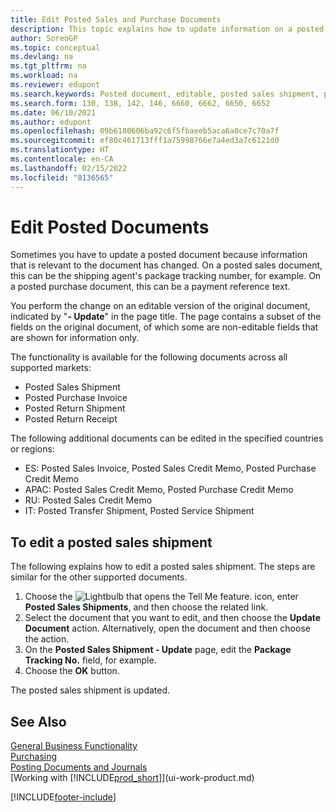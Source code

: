 ```yaml
---
title: Edit Posted Sales and Purchase Documents
description: This topic explains how to update information on a posted document like a  sales shipment or purchase invoice when relevant information has changed.
author: SorenGP
ms.topic: conceptual
ms.devlang: na
ms.tgt_pltfrm: na
ms.workload: na
ms.reviewer: edupont
ms.search.keywords: Posted document, editable, posted sales shipment, posted purchase invoice, posted return shipment, posted return receipt, Business Central, business document
ms.search.form: 130, 138, 142, 146, 6660, 6662, 6650, 6652
ms.date: 06/10/2021
ms.author: edupont
ms.openlocfilehash: 09b6180606ba92c6f5fbaeeb5aca6a0ce7c70a7f
ms.sourcegitcommit: ef80c461713fff1a75998766e7a4ed3a7c6121d0
ms.translationtype: HT
ms.contentlocale: en-CA
ms.lasthandoff: 02/15/2022
ms.locfileid: "8136565"
---
```

# <a name="edit-posted-documents"></a>Edit Posted Documents

Sometimes you have to update a posted document because information that is relevant to the document has changed. On a posted sales document, this can be the shipping agent's package tracking number, for example. On a posted purchase document, this can be a payment reference text.

You perform the change on an editable version of the original document, indicated by "**- Update**" in the page title. The page contains a subset of the fields on the original document, of which some are non-editable fields that are shown for information only.

The functionality is available for the following documents across all supported markets:

- Posted Sales Shipment
- Posted Purchase Invoice
- Posted Return Shipment
- Posted Return Receipt

The following additional documents can be edited in the specified countries or regions:

- ES: Posted Sales Invoice, Posted Sales Credit Memo, Posted Purchase Credit Memo
- APAC: Posted Sales Credit Memo, Posted Purchase Credit Memo
- RU: Posted Sales Credit Memo
- IT: Posted Transfer Shipment, Posted Service Shipment

## <a name="to-edit-a-posted-sales-shipment"></a>To edit a posted sales shipment

The following explains how to edit a posted sales shipment. The steps are similar for the other supported documents.

1. Choose the ![Lightbulb that opens the Tell Me feature.](media/ui-search/search_small.png "Tell me what you want to do") icon, enter **Posted Sales Shipments**, and then choose the related link.
2. Select the document that you want to edit, and then choose the **Update Document** action. Alternatively, open the document and then choose the action.
3. On the **Posted Sales Shipment - Update** page, edit the **Package Tracking No.** field, for example.
4. Choose the **OK** button.

The posted sales shipment is updated.

## <a name="see-also"></a>See Also

[General Business Functionality](ui-across-business-areas.md)  
[Purchasing](purchasing-manage-purchasing.md)  
[Posting Documents and Journals](ui-post-documents-journals.md)  
[Working with [!INCLUDE[prod_short](includes/prod_short.md)]](ui-work-product.md)  


[!INCLUDE[footer-include](includes/footer-banner.md)]